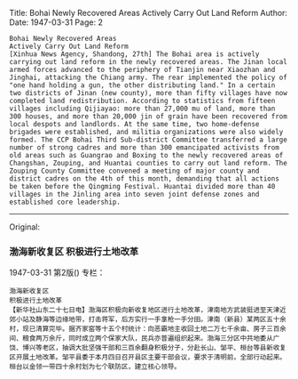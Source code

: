 Title: Bohai Newly Recovered Areas Actively Carry Out Land Reform
Author:
Date: 1947-03-31
Page: 2

    Bohai Newly Recovered Areas
    Actively Carry Out Land Reform
    [Xinhua News Agency, Shandong, 27th] The Bohai area is actively carrying out land reform in the newly recovered areas. The Jinan local armed forces advanced to the periphery of Tianjin near Xiaozhan and Jinghai, attacking the Chiang army. The rear implemented the policy of "one hand holding a gun, the other distributing land." In a certain two districts of Jinan (new county), more than fifty villages have now completed land redistribution. According to statistics from fifteen villages including Qijiayao: more than 27,000 mu of land, more than 300 houses, and more than 20,000 jin of grain have been recovered from local despots and landlords. At the same time, two home-defense brigades were established, and militia organizations were also widely formed. The CCP Bohai Third Sub-district Committee transferred a large number of strong cadres and more than 300 emancipated activists from old areas such as Guangrao and Boxing to the newly recovered areas of Changshan, Zouping, and Huantai counties to carry out land reform. The Zouping County Committee convened a meeting of major county and district cadres on the 4th of this month, demanding that all actions be taken before the Qingming Festival. Huantai divided more than 40 villages in the Jinling area into seven joint defense zones and established core leadership.



<hr /> 

Original: 


### 渤海新收复区  积极进行土地改革

1947-03-31
第2版()
专栏：

    渤海新收复区
    积极进行土地改革
    【新华社山东二十七日电】渤海区积极向新收复地区进行土地改革，津南地方武装挺进至天津近郊小站及静海等边缘地带，打击蒋军，后方实行一手拿枪一手分田。津南（新县）某两区五十余村，现已清算完毕。据齐家窑等十五个村统计：向恶霸地主收回土地二万七千余亩、房子三百余间、粮食两万余斤，同时成立两个保家大队，民兵亦普遍组织起来。渤海三分区中共地委从广饶、博兴等老区，抽调大批坚强干部和三百余翻身积极分子，分赴长山、邹平、桓台等县新收复区开展土地改革。邹平县委于本月四日召开县区主要干部会议，要求于清明前，全部行动起来。桓台以金领一带四十余村划为七个联防区，建立核心领导。
